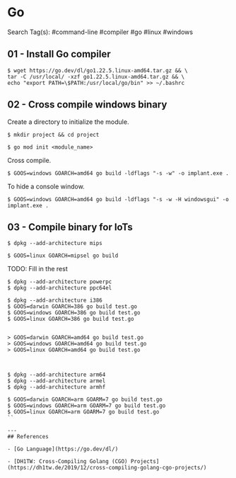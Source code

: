 # Go

Search Tag(s): #command-line #compiler #go #linux #windows

## 01 - Install Go compiler

```
$ wget https://go.dev/dl/go1.22.5.linux-amd64.tar.gz && \
tar -C /usr/local/ -xzf go1.22.5.linux-amd64.tar.gz && \
echo "export PATH=\$PATH:/usr/local/go/bin" >> ~/.bashrc
```

## 02 - Cross compile windows binary

Create a directory to initialize the module.

```
$ mkdir project && cd project

$ go mod init <module_name>
```

Cross compile.

```
$ GOOS=windows GOARCH=amd64 go build -ldflags "-s -w" -o implant.exe .
```

To hide a console window.

```
$ GOOS=windows GOARCH=amd64 go build -ldflags "-s -w -H windowsgui" -o implant.exe .
```

## 03 - Compile binary for IoTs

```
$ dpkg --add-architecture mips

$ GOOS=linux GOARCH=mipsel go build
```

TODO: Fill in the rest

```
$ dpkg --add-architecture powerpc
$ dpkg --add-architecture ppc64el

$ dpkg --add-architecture i386
$ GOOS=darwin GOARCH=386 go build test.go
$ GOOS=windows GOARCH=386 go build test.go
$ GOOS=linux GOARCH=386 go build test.go


> GOOS=darwin GOARCH=amd64 go build test.go
> GOOS=windows GOARCH=amd64 go build test.go
> GOOS=linux GOARCH=amd64 go build test.go



$ dpkg --add-architecture arm64
$ dpkg --add-architecture armel
$ dpkg --add-architecture armhf

$ GOOS=darwin GOARCH=arm GOARM=7 go build test.go
$ GOOS=windows GOARCH=arm GOARM=7 go build test.go
$ GOOS=linux GOARCH=arm GOARM=7 go build test.go
``

---
## References

- [Go Language](https://go.dev/dl/)

- [DH1TW: Cross-Compiling Golang (CGO) Projects](https://dh1tw.de/2019/12/cross-compiling-golang-cgo-projects/)